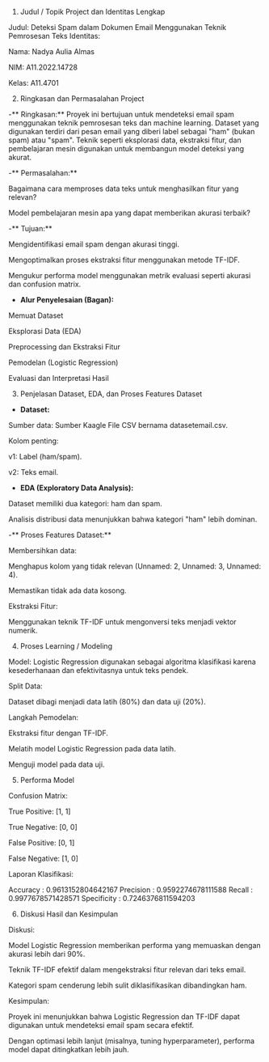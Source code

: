 1. Judul / Topik Project dan Identitas Lengkap

Judul: Deteksi Spam dalam Dokumen Email Menggunakan Teknik Pemrosesan Teks
Identitas:

Nama: Nadya Aulia Almas

NIM: A11.2022.14728

Kelas: A11.4701

2. Ringkasan dan Permasalahan Project

-** Ringkasan:**
Proyek ini bertujuan untuk mendeteksi email spam menggunakan teknik pemrosesan teks dan machine learning. Dataset yang digunakan terdiri dari pesan email yang diberi label sebagai "ham" (bukan spam) atau "spam". Teknik seperti eksplorasi data, ekstraksi fitur, dan pembelajaran mesin digunakan untuk membangun model deteksi yang akurat.

-** Permasalahan:**

Bagaimana cara memproses data teks untuk menghasilkan fitur yang relevan?

Model pembelajaran mesin apa yang dapat memberikan akurasi terbaik?

-** Tujuan:**

Mengidentifikasi email spam dengan akurasi tinggi.

Mengoptimalkan proses ekstraksi fitur menggunakan metode TF-IDF.

Mengukur performa model menggunakan metrik evaluasi seperti akurasi dan confusion matrix.

- **Alur Penyelesaian (Bagan):**

Memuat Dataset

Eksplorasi Data (EDA)

Preprocessing dan Ekstraksi Fitur

Pemodelan (Logistic Regression)

Evaluasi dan Interpretasi Hasil

3. Penjelasan Dataset, EDA, dan Proses Features Dataset

- **Dataset:**

Sumber data: Sumber Kaagle File CSV bernama datasetemail.csv.

Kolom penting:

v1: Label (ham/spam).

v2: Teks email.

- **EDA (Exploratory Data Analysis):**

Dataset memiliki dua kategori: ham dan spam.

Analisis distribusi data menunjukkan bahwa kategori "ham" lebih dominan.

-** Proses Features Dataset:**

Membersihkan data:

Menghapus kolom yang tidak relevan (Unnamed: 2, Unnamed: 3, Unnamed: 4).

Memastikan tidak ada data kosong.

Ekstraksi Fitur:

Menggunakan teknik TF-IDF untuk mengonversi teks menjadi vektor numerik.

4. Proses Learning / Modeling

Model: Logistic Regression digunakan sebagai algoritma klasifikasi karena kesederhanaan dan efektivitasnya untuk teks pendek.

Split Data:

Dataset dibagi menjadi data latih (80%) dan data uji (20%).

Langkah Pemodelan:

Ekstraksi fitur dengan TF-IDF.

Melatih model Logistic Regression pada data latih.

Menguji model pada data uji.

5. Performa Model

Confusion Matrix:

True Positive: [1, 1]

True Negative: [0, 0]

False Positive: [0, 1]

False Negative: [1, 0]

Laporan Klasifikasi:

Accuracy :  0.9613152804642167
Precision :  0.9592274678111588
Recall :  0.9977678571428571
Specificity :  0.7246376811594203

6. Diskusi Hasil dan Kesimpulan

Diskusi:

Model Logistic Regression memberikan performa yang memuaskan dengan akurasi lebih dari 90%.

Teknik TF-IDF efektif dalam mengekstraksi fitur relevan dari teks email.

Kategori spam cenderung lebih sulit diklasifikasikan dibandingkan ham.

Kesimpulan:

Proyek ini menunjukkan bahwa Logistic Regression dan TF-IDF dapat digunakan untuk mendeteksi email spam secara efektif.

Dengan optimasi lebih lanjut (misalnya, tuning hyperparameter), performa model dapat ditingkatkan lebih jauh.

